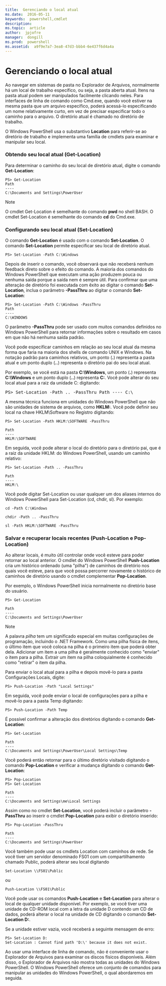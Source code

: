 ```yaml
---
title:  Gerenciando o local atual
ms.date:  2016-05-11
keywords:  powershell,cmdlet
description:  
ms.topic:  article
author:  jpjofre
manager:  dongill
ms.prod:  powershell
ms.assetid:  a9f9e7a7-3ea8-47d3-bbb4-6e437f6d4a4a
---
```


# Gerenciando o local atual
Ao navegar em sistemas de pasta no Explorador de Arquivos, normalmente há um local de trabalho específico, ou seja, a pasta aberta atual. Itens na pasta atual podem ser manipulados facilmente clicando neles. Para interfaces de linha de comando como Cmd.exe, quando você estiver na mesma pasta que um arquivo específico, poderá acessá-lo especificando um nome relativamente curto, em vez de precisar especificar todo o caminho para o arquivo. O diretório atual é chamado no diretório de trabalho.

O Windows PowerShell usa o substantivo **Location** para referir-se ao diretório de trabalho e implementa uma família de cmdlets para examinar e manipular seu local.

### Obtendo seu local atual (Get-Location)
Para determinar o caminho do seu local de diretório atual, digite o comando **Get-Location**:

```
PS> Get-Location
Path
----
C:\Documents and Settings\PowerUser
```

> [!NOTE]
> O cmdlet Get-Location é semelhante do comando **pwd** no shell BASH. O cmdlet Set-Location é semelhante do comando **cd** do Cmd.exe.

### Configurando seu local atual (Set-Location)
O comando **Get-Location** é usado com o comando **Set-Location**. O comando **Set-Location** permite especificar seu local de diretório atual.

```
PS> Set-Location -Path C:\Windows
```

Depois de inserir o comando, você observará que não receberá nenhum feedback direto sobre o efeito do comando. A maioria dos comandos do Windows PowerShell que executam uma ação produzem pouca ou nenhuma saída porque a saída nem é sempre útil. Para confirmar que uma alteração de diretório foi executada com êxito ao digitar o comando **Set-Location**, inclua o parâmetro **-PassThru** ao digitar o comando **Set-Location**:

```
PS> Set-Location -Path C:\Windows -PassThru
Path
----
C:\WINDOWS
```

O parâmetro **-PassThru** pode ser usado com muitos comandos definidos no Windows PowerShell para retornar informações sobre o resultado em casos em que não há nenhuma saída padrão.

Você pode especificar caminhos em relação ao seu local atual da mesma forma que faria na maioria dos shells de comando UNIX e Windows. Na notação padrão para caminhos relativos, um ponto (**.**) representa a pasta atual e um ponto duplo (**..**) representa o diretório pai do seu local atual.

Por exemplo, se você está na pasta **C:\Windows**, um ponto (**.**) representa **C:\Windows** e um ponto duplo (**..**) representa **C:**. Você pode alterar do seu local atual para a raiz da unidade C: digitando:

<pre>PS> Set-Location -Path .. -PassThru Path ---- C:\</pre>

A mesma técnica funciona em unidades do Windows PowerShell que não são unidades de sistema de arquivos, como **HKLM:**. Você pode definir seu local na chave HKLM\Software no Registro digitando:

```
PS> Set-Location -Path HKLM:\SOFTWARE -PassThru

Path
----
HKLM:\SOFTWARE
```

Em seguida, você pode alterar o local do diretório para o diretório pai, que é a raiz da unidade HKLM: do Windows PowerShell, usando um caminho relativo:

```
PS> Set-Location -Path .. -PassThru

Path
----
HKLM:\
```

Você pode digitar Set-Location ou usar qualquer um dos aliases internos do Windows PowerShell para Set-Location (cd, chdir, sl). Por exemplo:

```
cd -Path C:\Windows
```

`chdir -Path .. -PassThru`

```
sl -Path HKLM:\SOFTWARE -PassThru
```

### Salvar e recuperar locais recentes (Push-Location e Pop-Location)
Ao alterar locais, é muito útil controlar onde você esteve para poder retornar ao local anterior. O cmdlet do Windows PowerShell **Push-Location** cria um histórico ordenado (uma "pilha") de caminhos de diretório nos quais você esteve, para que você possa percorrer novamente o histórico de caminhos de diretório usando o cmdlet complementar **Pop-Location**.

Por exemplo, o Windows PowerShell inicia normalmente no diretório base do usuário.

```
PS> Get-Location

Path
----
C:\Documents and Settings\PowerUser
```

> [!NOTE]
> A palavra *pilha* tem um significado especial em muitas configurações de programação, incluindo o .NET Framework. Como uma pilha física de itens, o último item que você coloca na pilha é o primeiro item que poderá obter dela. Adicionar um item a uma pilha é geralmente conhecido como "enviar" o item para a pilha. Extrair um item na pilha coloquialmente é conhecido como "retirar" o item da pilha.

Para enviar o local atual para a pilha e depois movê-lo para a pasta Configurações Locais, digite:

```
PS> Push-Location -Path "Local Settings"
```

Em seguida, você pode enviar o local de configurações para a pilha e movê-lo para a pasta Temp digitando:

```
PS> Push-Location -Path Temp
```

É possível confirmar a alteração dos diretórios digitando o comando **Get-Location**:

```
PS> Get-Location

Path
----
C:\Documents and Settings\PowerUser\Local Settings\Temp
```

Você poderá então retornar para o último diretório visitado digitando o comando **Pop-Location** e verificar a mudança digitando o comando **Get-Location**:

```
PS> Pop-Location
PS> Get-Location

Path
----
C:\Documents and Settings\me\Local Settings
```

Assim como no cmdlet **Set-Location**, você poderá incluir o parâmetro **-PassThru** ao inserir o cmdlet **Pop-Location** para exibir o diretório inserido:

```
PS> Pop-Location -PassThru

Path
----
C:\Documents and Settings\PowerUser
```

Você também pode usar os cmdlets Location com caminhos de rede. Se você tiver um servidor denominado FS01 com um compartilhamento chamado Public, poderá alterar seu local digitando

```
Set-Location \\FS01\Public
```

ou

```
Push-Location \\FS01\Public
```

Você pode usar os comandos **Push-Location** e **Set-Location** para alterar o local de qualquer unidade disponível. Por exemplo, se você tiver uma unidade de CD-ROM local com a letra da unidade D contendo um CD de dados, poderá alterar o local na unidade de CD digitando o comando **Set-Location D:**.

Se a unidade estiver vazia, você receberá a seguinte mensagem de erro:

```
PS> Set-Location D:
Set-Location : Cannot find path 'D:\' because it does not exist.
```

Ao usar uma interface de linha de comando, não é conveniente usar o Explorador de Arquivos para examinar os discos físicos disponíveis. Além disso, o Explorador de Arquivos não mostra todas as unidades do Windows PowerShell. O Windows PowerShell oferece um conjunto de comandos para manipular as unidades do Windows PowerShell, o qual abordaremos em seguida.



<!--HONumber=May16_HO2-->


